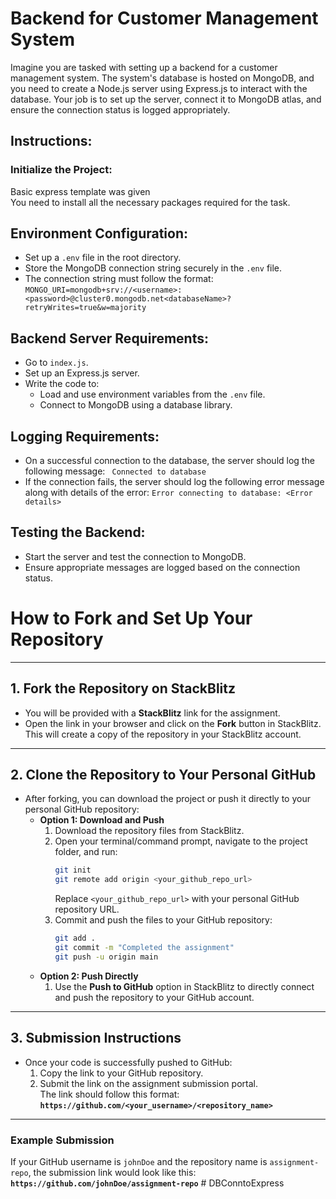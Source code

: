 # Backend for Customer Management System

Imagine you are tasked with setting up a backend for a customer management system. The system's database is hosted on MongoDB, and you need to create a Node.js server using Express.js to interact with the database. Your job is to set up the server, connect it to MongoDB atlas, and ensure the connection status is logged appropriately.


## Instructions:

### Initialize the Project:

Basic express template was given  
You need to install all the necessary packages required for the task.

## Environment Configuration:

- Set up a `.env` file in the root directory.
- Store the MongoDB connection string securely in the `.env` file.
- The connection string must follow the format:
`
  MONGO_URI=mongodb+srv://<username>:<password>@cluster0.mongodb.net<databaseName>?retryWrites=true&w=majority
`

## Backend Server Requirements:

- Go to `index.js`.
- Set up an Express.js server.
- Write the code to:
  - Load and use environment variables from the `.env` file.
  - Connect to MongoDB using a database library.

## Logging Requirements:

- On a successful connection to the database, the server should log the following message:
 ` Connected to database`
- If the connection fails, the server should log the following error message along with details of the error: `Error connecting to database: <Error details>
`

## Testing the Backend:

- Start the server and test the connection to MongoDB.
- Ensure appropriate messages are logged based on the connection status.


# **How to Fork and Set Up Your Repository**

---

## **1. Fork the Repository on StackBlitz**

- You will be provided with a **StackBlitz** link for the assignment.
- Open the link in your browser and click on the **Fork** button in StackBlitz.  
  This will create a copy of the repository in your StackBlitz account.

---

## **2. Clone the Repository to Your Personal GitHub**

- After forking, you can download the project or push it directly to your personal GitHub repository:
  - **Option 1: Download and Push**
    1. Download the repository files from StackBlitz.
    2. Open your terminal/command prompt, navigate to the project folder, and run:
       ```bash
       git init
       git remote add origin <your_github_repo_url>
       ```
       Replace `<your_github_repo_url>` with your personal GitHub repository URL.
    3. Commit and push the files to your GitHub repository:
       ```bash
       git add .
       git commit -m "Completed the assignment"
       git push -u origin main
       ```
  - **Option 2: Push Directly**
    1. Use the **Push to GitHub** option in StackBlitz to directly connect and push the repository to your GitHub account.

---

## **3. Submission Instructions**

- Once your code is successfully pushed to GitHub:
  1. Copy the link to your GitHub repository.
  2. Submit the link on the assignment submission portal.  
     The link should follow this format:  
     **`https://github.com/<your_username>/<repository_name>`**

---

### **Example Submission**

If your GitHub username is `johnDoe` and the repository name is `assignment-repo`, the submission link would look like this:  
**`https://github.com/johnDoe/assignment-repo`**
#   D B C o n n t o E x p r e s s  
 